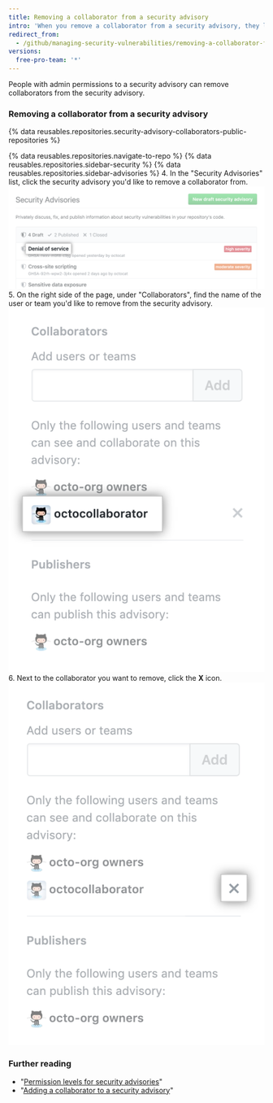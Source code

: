 ```yaml
---
title: Removing a collaborator from a security advisory
intro: 'When you remove a collaborator from a security advisory, they lose read and write access to the security advisory''s discussion and metadata.'
redirect_from:
  - /github/managing-security-vulnerabilities/removing-a-collaborator-from-a-security-advisory
versions:
  free-pro-team: '*'
---
```


People with admin permissions to a security advisory can remove collaborators from the security advisory.

### Removing a collaborator from a security advisory

{% data reusables.repositories.security-advisory-collaborators-public-repositories %}

{% data reusables.repositories.navigate-to-repo %}
{% data reusables.repositories.sidebar-security %}
{% data reusables.repositories.sidebar-advisories %}
4. In the "Security Advisories" list, click the security advisory you'd like to remove a collaborator from.
  ![Security advisory in list](/assets/images/help/security/security-advisory-in-list.png)
5. On the right side of the page, under "Collaborators", find the name of the user or team you'd like to remove from the security advisory.
  ![Security advisory collaborator](/assets/images/help/security/security-advisory-collaborator.png)
6. Next to the collaborator you want to remove, click the **X** icon.
  ![X icon to remove security advisory collaborator](/assets/images/help/security/security-advisory-remove-collaborator-x.png)

### Further reading

- "[Permission levels for security advisories](/github/managing-security-vulnerabilities/permission-levels-for-security-advisories)"
- "[Adding a collaborator to a security advisory](/github/managing-security-vulnerabilities/adding-a-collaborator-to-a-security-advisory)"

